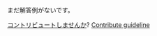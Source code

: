 
まだ解答例がないです。

[コントリビュートしませんか](https://github.com/BFEdev/BFE.dev-solutions/blob/main/quiz/method_ja.md)?  [Contribute guideline](https://github.com/BFEdev/BFE.dev-solutions#how-to-contribute)
